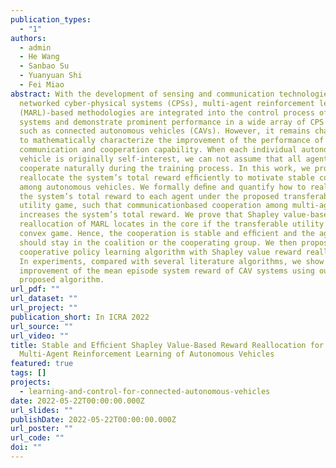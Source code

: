 ```yaml
---
publication_types:
  - "1"
authors:
  - admin
  - He Wang
  - Sanbao Su
  - Yuanyuan Shi
  - Fei Miao
abstract: With the development of sensing and communication technologies in
  networked cyber-physical systems (CPSs), multi-agent reinforcement learning
  (MARL)-based methodologies are integrated into the control process of physical
  systems and demonstrate prominent performance in a wide array of CPS domains,
  such as connected autonomous vehicles (CAVs). However, it remains challenging
  to mathematically characterize the improvement of the performance of CAVs with
  communication and cooperation capability. When each individual autonomous
  vehicle is originally self-interest, we can not assume that all agents would
  cooperate naturally during the training process. In this work, we propose to
  reallocate the system’s total reward efﬁciently to motivate stable cooperation
  among autonomous vehicles. We formally deﬁne and quantify how to reallocate
  the system’s total reward to each agent under the proposed transferable
  utility game, such that communicationbased cooperation among multi-agents
  increases the system’s total reward. We prove that Shapley value-based reward
  reallocation of MARL locates in the core if the transferable utility game is a
  convex game. Hence, the cooperation is stable and efﬁcient and the agents
  should stay in the coalition or the cooperating group. We then propose a
  cooperative policy learning algorithm with Shapley value reward reallocation.
  In experiments, compared with several literature algorithms, we show the
  improvement of the mean episode system reward of CAV systems using our
  proposed algorithm.
url_pdf: ""
url_dataset: ""
url_project: ""
publication_short: In ICRA 2022
url_source: ""
url_video: ""
title: Stable and Efﬁcient Shapley Value-Based Reward Reallocation for
  Multi-Agent Reinforcement Learning of Autonomous Vehicles
featured: true
tags: []
projects:
  - learning-and-control-for-connected-autonomous-vehicles
date: 2022-05-22T00:00:00.000Z
url_slides: ""
publishDate: 2022-05-22T00:00:00.000Z
url_poster: ""
url_code: ""
doi: ""
---
```

